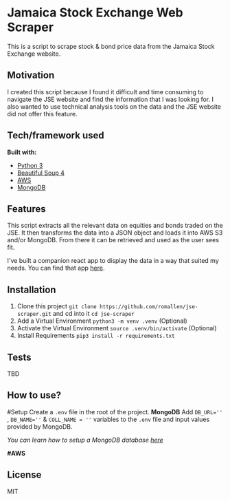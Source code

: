 # Jamaica Stock Exchange Web Scraper
This is a script to scrape stock & bond price data from the Jamaica Stock Exchange website.

## Motivation
I created this script because I found it difficult and time consuming to navigate the JSE website and find the information that I was looking for. I also wanted to use technical analysis tools on the data and the JSE website did not offer this feature.


## Tech/framework used
<b>Built with:</b>
- [Python 3](https://www.python.org)  
- [Beautiful Soup 4](https://www.crummy.com/software/BeautifulSoup)
- [AWS](https://aws.amazon.com)
- [MongoDB](https://www.mongodb.com)

## Features
This script extracts all the relevant data on equities and bonds traded on the JSE. It then transforms the data into a JSON object and loads it into AWS S3 and/or MongoDB. From there it can be retrieved and used as the user sees fit. 

I've built a companion react app to display the data in a way that suited my needs. You can find that app [here](https://github.com/romallen/jse-chart-react).


## Installation
1. Clone this project `git clone https://github.com/romallen/jse-scraper.git` and cd into it `cd jse-scraper`
2. Add a Virtual Environment `python3 -m venv .venv` (Optional)
3. Activate the Virtual Environment `source .venv/bin/activate` (Optional)
4. Install Requirements `pip3 install -r requirements.txt`
## Tests
TBD

## How to use?
#Setup
Create a `.env` file in the root of the project.
<b>MongoDB</b> 
Add  `DB_URL=''` , `DB_NAME=''` & `COLL_NAME = ''` variables to the `.env` file and input values provided by MongoDB.

*You can learn how to setup a MongoDB database [here](https://www.mongodb.com/basics/create-database)*


<b>#AWS</b>




## License
MIT
